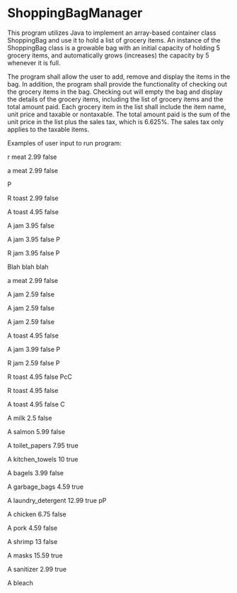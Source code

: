 # ShoppingBagManager
This program utilizes Java to implement an array-based container class ShoppingBag and use it to hold a list of grocery items. An instance of the ShoppingBag class is a growable bag with an initial capacity of holding 5 grocery items, and automatically grows (increases) the capacity by 5 whenever it is full.

The program shall allow the user to add, remove and display the items in the bag. In addition, the program shall
provide the functionality of checking out the grocery items in the bag. Checking out will empty the bag and display
the details of the grocery items, including the list of grocery items and the total amount paid. Each grocery item in
the list shall include the item name, unit price and taxable or nontaxable. The total amount paid is the sum of the unit
price in the list plus the sales tax, which is 6.625%. The sales tax only applies to the taxable items.

Examples of user input to run program:

r meat 2.99 false

a meat 2.99 false

P

R toast 2.99 false

A toast 4.95 false

A jam 3.95 false

A jam 3.95 false P

R jam 3.95 false P

Blah blah blah

a meat 2.99 false

A jam 2.59 false

A jam 2.59 false

A jam 2.59 false

A toast 4.95 false

A jam 3.99 false P

R jam 2.59 false P

R toast 4.95 false PcC

R toast 4.95 false

A toast 4.95 false C

A milk 2.5 false

A salmon 5.99 false

A toilet_papers 7.95 true

A kitchen_towels 10 true

A bagels 3.99 false

A garbage_bags 4.59 true

A laundry_detergent 12.99 true pP

A chicken 6.75 false

A pork 4.59 false

A shrimp 13 false

A masks 15.59 true

A sanitizer 2.99 true

A bleach


